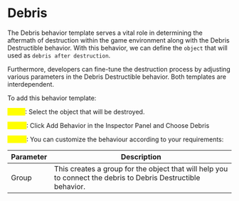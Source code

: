 # Debris

The Debris behavior template serves a vital role in determining the aftermath of destruction within the game environment along with the Debris Destructible behavior. With this behavior, we can define the `object` that will used as `debris after destruction`.

Furthermore, developers can fine-tune the destruction process by adjusting various parameters in the Debris Destructible behavior. Both templates are interdependent.

To add this behavior template:

<mark style="color:yellow;">Step 1</mark>: Select the object that will be destroyed.

<mark style="color:yellow;">Step 2</mark>: Click Add Behavior in the Inspector Panel and Choose Debris

<mark style="color:yellow;">Step 3</mark>: You can customize the behaviour according to your requirements:

| Parameter | Description                                                                                                   |
| --------- | ------------------------------------------------------------------------------------------------------------- |
| Group     | This creates a group for the object that will help you to connect the debris to Debris Destructible behavior. |
